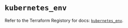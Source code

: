 # `kubernetes_env`

Refer to the Terraform Registory for docs: [`kubernetes_env`](https://registry.terraform.io/providers/hashicorp/kubernetes/2.22.0/docs/resources/env).
